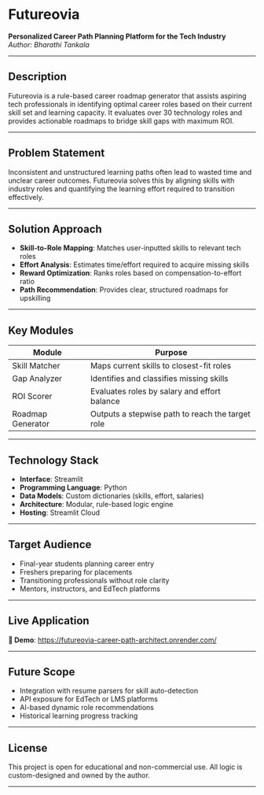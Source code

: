 
# Futureovia

**Personalized Career Path Planning Platform for the Tech Industry**  
*Author: Bharathi Tankala*

---

## Description

Futureovia is a rule-based career roadmap generator that assists aspiring tech professionals in identifying optimal career roles based on their current skill set and learning capacity. It evaluates over 30 technology roles and provides actionable roadmaps to bridge skill gaps with maximum ROI.

---

## Problem Statement

Inconsistent and unstructured learning paths often lead to wasted time and unclear career outcomes. Futureovia solves this by aligning skills with industry roles and quantifying the learning effort required to transition effectively.

---

## Solution Approach

- **Skill-to-Role Mapping**: Matches user-inputted skills to relevant tech roles
- **Effort Analysis**: Estimates time/effort required to acquire missing skills
- **Reward Optimization**: Ranks roles based on compensation-to-effort ratio
- **Path Recommendation**: Provides clear, structured roadmaps for upskilling

---

## Key Modules

| Module | Purpose |
|--------|---------|
| Skill Matcher | Maps current skills to closest-fit roles |
| Gap Analyzer | Identifies and classifies missing skills |
| ROI Scorer | Evaluates roles by salary and effort balance |
| Roadmap Generator | Outputs a stepwise path to reach the target role |

---

## Technology Stack

- **Interface**: Streamlit  
- **Programming Language**: Python  
- **Data Models**: Custom dictionaries (skills, effort, salaries)  
- **Architecture**: Modular, rule-based logic engine  
- **Hosting**: Streamlit Cloud

---

## Target Audience

- Final-year students planning career entry  
- Freshers preparing for placements  
- Transitioning professionals without role clarity  
- Mentors, instructors, and EdTech platforms

---

## Live Application

**🔗 Demo**: https://futureovia-career-path-architect.onrender.com/


---

## Future Scope

- Integration with resume parsers for skill auto-detection  
- API exposure for EdTech or LMS platforms  
- AI-based dynamic role recommendations  
- Historical learning progress tracking

---

## License

This project is open for educational and non-commercial use. All logic is custom-designed and owned by the author.

---




